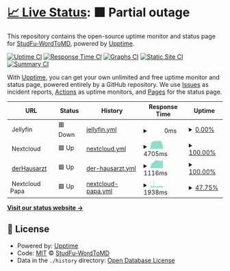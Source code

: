 # [📈 Live Status](https:///status): <!--live status--> **🟧 Partial outage**

This repository contains the open-source uptime monitor and status page for [StudFu-WordToMD](https:///status), powered by [Upptime](https://github.com/upptime/upptime).

[![Uptime CI](https://github.com/koj-co/upptime/workflows/Uptime%20CI/badge.svg)](https://github.com/koj-co/upptime/actions?query=workflow%3A%22Uptime+CI%22)
[![Response Time CI](https://github.com/koj-co/upptime/workflows/Response%20Time%20CI/badge.svg)](https://github.com/koj-co/upptime/actions?query=workflow%3A%22Response+Time+CI%22)
[![Graphs CI](https://github.com/koj-co/upptime/workflows/Graphs%20CI/badge.svg)](https://github.com/koj-co/upptime/actions?query=workflow%3A%22Graphs+CI%22)
[![Static Site CI](https://github.com/koj-co/upptime/workflows/Static%20Site%20CI/badge.svg)](https://github.com/koj-co/upptime/actions?query=workflow%3A%22Static+Site+CI%22)
[![Summary CI](https://github.com/koj-co/upptime/workflows/Summary%20CI/badge.svg)](https://github.com/koj-co/upptime/actions?query=workflow%3A%22Summary+CI%22)

With [Upptime](https://upptime.js.org), you can get your own unlimited and free uptime monitor and status page, powered entirely by a GitHub repository. We use [Issues](https://github.com/StudFu-WordToMD/status/issues) as incident reports, [Actions](https://github.com/StudFu-WordToMD/status/actions) as uptime monitors, and [Pages](https:///status) for the status page.

<!--start: status pages-->
<!-- This summary is generated by Upptime (https://github.com/upptime/upptime) -->
<!-- Do not edit this manually, your changes will be overwritten -->
<!-- prettier-ignore -->
| URL | Status | History | Response Time | Uptime |
| --- | ------ | ------- | ------------- | ------ |
| <img alt="" src="https://favicons.githubusercontent.com/null" height="13"> Jellyfin | 🟥 Down | [jellyfin.yml](https://github.com/StudFu-WordToMD/status/commits/HEAD/history/jellyfin.yml) | <details><summary><img alt="Response time graph" src="./graphs/jellyfin/response-time-week.png" height="20"> 0ms</summary><br><a href="https://StudFu-WordToMD.github.io/status/history/jellyfin"><img alt="Response time 1206" src="https://img.shields.io/endpoint?url=https%3A%2F%2Fraw.githubusercontent.com%2FStudFu-WordToMD%2Fstatus%2FHEAD%2Fapi%2Fjellyfin%2Fresponse-time.json"></a><br><a href="https://StudFu-WordToMD.github.io/status/history/jellyfin"><img alt="24-hour response time 0" src="https://img.shields.io/endpoint?url=https%3A%2F%2Fraw.githubusercontent.com%2FStudFu-WordToMD%2Fstatus%2FHEAD%2Fapi%2Fjellyfin%2Fresponse-time-day.json"></a><br><a href="https://StudFu-WordToMD.github.io/status/history/jellyfin"><img alt="7-day response time 0" src="https://img.shields.io/endpoint?url=https%3A%2F%2Fraw.githubusercontent.com%2FStudFu-WordToMD%2Fstatus%2FHEAD%2Fapi%2Fjellyfin%2Fresponse-time-week.json"></a><br><a href="https://StudFu-WordToMD.github.io/status/history/jellyfin"><img alt="30-day response time 0" src="https://img.shields.io/endpoint?url=https%3A%2F%2Fraw.githubusercontent.com%2FStudFu-WordToMD%2Fstatus%2FHEAD%2Fapi%2Fjellyfin%2Fresponse-time-month.json"></a><br><a href="https://StudFu-WordToMD.github.io/status/history/jellyfin"><img alt="1-year response time 1206" src="https://img.shields.io/endpoint?url=https%3A%2F%2Fraw.githubusercontent.com%2FStudFu-WordToMD%2Fstatus%2FHEAD%2Fapi%2Fjellyfin%2Fresponse-time-year.json"></a></details> | <details><summary><a href="https://StudFu-WordToMD.github.io/status/history/jellyfin">0.00%</a></summary><a href="https://StudFu-WordToMD.github.io/status/history/jellyfin"><img alt="All-time uptime 48.91%" src="https://img.shields.io/endpoint?url=https%3A%2F%2Fraw.githubusercontent.com%2FStudFu-WordToMD%2Fstatus%2FHEAD%2Fapi%2Fjellyfin%2Fuptime.json"></a><br><a href="https://StudFu-WordToMD.github.io/status/history/jellyfin"><img alt="24-hour uptime 0.00%" src="https://img.shields.io/endpoint?url=https%3A%2F%2Fraw.githubusercontent.com%2FStudFu-WordToMD%2Fstatus%2FHEAD%2Fapi%2Fjellyfin%2Fuptime-day.json"></a><br><a href="https://StudFu-WordToMD.github.io/status/history/jellyfin"><img alt="7-day uptime 0.00%" src="https://img.shields.io/endpoint?url=https%3A%2F%2Fraw.githubusercontent.com%2FStudFu-WordToMD%2Fstatus%2FHEAD%2Fapi%2Fjellyfin%2Fuptime-week.json"></a><br><a href="https://StudFu-WordToMD.github.io/status/history/jellyfin"><img alt="30-day uptime 1.38%" src="https://img.shields.io/endpoint?url=https%3A%2F%2Fraw.githubusercontent.com%2FStudFu-WordToMD%2Fstatus%2FHEAD%2Fapi%2Fjellyfin%2Fuptime-month.json"></a><br><a href="https://StudFu-WordToMD.github.io/status/history/jellyfin"><img alt="1-year uptime 48.91%" src="https://img.shields.io/endpoint?url=https%3A%2F%2Fraw.githubusercontent.com%2FStudFu-WordToMD%2Fstatus%2FHEAD%2Fapi%2Fjellyfin%2Fuptime-year.json"></a></details>
| <img alt="" src="https://favicons.githubusercontent.com/null" height="13"> Nextcloud | 🟩 Up | [nextcloud.yml](https://github.com/StudFu-WordToMD/status/commits/HEAD/history/nextcloud.yml) | <details><summary><img alt="Response time graph" src="./graphs/nextcloud/response-time-week.png" height="20"> 4705ms</summary><br><a href="https://StudFu-WordToMD.github.io/status/history/nextcloud"><img alt="Response time 3383" src="https://img.shields.io/endpoint?url=https%3A%2F%2Fraw.githubusercontent.com%2FStudFu-WordToMD%2Fstatus%2FHEAD%2Fapi%2Fnextcloud%2Fresponse-time.json"></a><br><a href="https://StudFu-WordToMD.github.io/status/history/nextcloud"><img alt="24-hour response time 1500" src="https://img.shields.io/endpoint?url=https%3A%2F%2Fraw.githubusercontent.com%2FStudFu-WordToMD%2Fstatus%2FHEAD%2Fapi%2Fnextcloud%2Fresponse-time-day.json"></a><br><a href="https://StudFu-WordToMD.github.io/status/history/nextcloud"><img alt="7-day response time 4705" src="https://img.shields.io/endpoint?url=https%3A%2F%2Fraw.githubusercontent.com%2FStudFu-WordToMD%2Fstatus%2FHEAD%2Fapi%2Fnextcloud%2Fresponse-time-week.json"></a><br><a href="https://StudFu-WordToMD.github.io/status/history/nextcloud"><img alt="30-day response time 4229" src="https://img.shields.io/endpoint?url=https%3A%2F%2Fraw.githubusercontent.com%2FStudFu-WordToMD%2Fstatus%2FHEAD%2Fapi%2Fnextcloud%2Fresponse-time-month.json"></a><br><a href="https://StudFu-WordToMD.github.io/status/history/nextcloud"><img alt="1-year response time 3383" src="https://img.shields.io/endpoint?url=https%3A%2F%2Fraw.githubusercontent.com%2FStudFu-WordToMD%2Fstatus%2FHEAD%2Fapi%2Fnextcloud%2Fresponse-time-year.json"></a></details> | <details><summary><a href="https://StudFu-WordToMD.github.io/status/history/nextcloud">100.00%</a></summary><a href="https://StudFu-WordToMD.github.io/status/history/nextcloud"><img alt="All-time uptime 86.78%" src="https://img.shields.io/endpoint?url=https%3A%2F%2Fraw.githubusercontent.com%2FStudFu-WordToMD%2Fstatus%2FHEAD%2Fapi%2Fnextcloud%2Fuptime.json"></a><br><a href="https://StudFu-WordToMD.github.io/status/history/nextcloud"><img alt="24-hour uptime 100.00%" src="https://img.shields.io/endpoint?url=https%3A%2F%2Fraw.githubusercontent.com%2FStudFu-WordToMD%2Fstatus%2FHEAD%2Fapi%2Fnextcloud%2Fuptime-day.json"></a><br><a href="https://StudFu-WordToMD.github.io/status/history/nextcloud"><img alt="7-day uptime 100.00%" src="https://img.shields.io/endpoint?url=https%3A%2F%2Fraw.githubusercontent.com%2FStudFu-WordToMD%2Fstatus%2FHEAD%2Fapi%2Fnextcloud%2Fuptime-week.json"></a><br><a href="https://StudFu-WordToMD.github.io/status/history/nextcloud"><img alt="30-day uptime 99.87%" src="https://img.shields.io/endpoint?url=https%3A%2F%2Fraw.githubusercontent.com%2FStudFu-WordToMD%2Fstatus%2FHEAD%2Fapi%2Fnextcloud%2Fuptime-month.json"></a><br><a href="https://StudFu-WordToMD.github.io/status/history/nextcloud"><img alt="1-year uptime 86.78%" src="https://img.shields.io/endpoint?url=https%3A%2F%2Fraw.githubusercontent.com%2FStudFu-WordToMD%2Fstatus%2FHEAD%2Fapi%2Fnextcloud%2Fuptime-year.json"></a></details>
| <img alt="" src="https://favicons.githubusercontent.com/www.derhausarzt.de" height="13"> [derHausarzt](https://www.derhausarzt.de) | 🟩 Up | [der-hausarzt.yml](https://github.com/StudFu-WordToMD/status/commits/HEAD/history/der-hausarzt.yml) | <details><summary><img alt="Response time graph" src="./graphs/der-hausarzt/response-time-week.png" height="20"> 1116ms</summary><br><a href="https://StudFu-WordToMD.github.io/status/history/der-hausarzt"><img alt="Response time 978" src="https://img.shields.io/endpoint?url=https%3A%2F%2Fraw.githubusercontent.com%2FStudFu-WordToMD%2Fstatus%2FHEAD%2Fapi%2Fder-hausarzt%2Fresponse-time.json"></a><br><a href="https://StudFu-WordToMD.github.io/status/history/der-hausarzt"><img alt="24-hour response time 1258" src="https://img.shields.io/endpoint?url=https%3A%2F%2Fraw.githubusercontent.com%2FStudFu-WordToMD%2Fstatus%2FHEAD%2Fapi%2Fder-hausarzt%2Fresponse-time-day.json"></a><br><a href="https://StudFu-WordToMD.github.io/status/history/der-hausarzt"><img alt="7-day response time 1116" src="https://img.shields.io/endpoint?url=https%3A%2F%2Fraw.githubusercontent.com%2FStudFu-WordToMD%2Fstatus%2FHEAD%2Fapi%2Fder-hausarzt%2Fresponse-time-week.json"></a><br><a href="https://StudFu-WordToMD.github.io/status/history/der-hausarzt"><img alt="30-day response time 1031" src="https://img.shields.io/endpoint?url=https%3A%2F%2Fraw.githubusercontent.com%2FStudFu-WordToMD%2Fstatus%2FHEAD%2Fapi%2Fder-hausarzt%2Fresponse-time-month.json"></a><br><a href="https://StudFu-WordToMD.github.io/status/history/der-hausarzt"><img alt="1-year response time 978" src="https://img.shields.io/endpoint?url=https%3A%2F%2Fraw.githubusercontent.com%2FStudFu-WordToMD%2Fstatus%2FHEAD%2Fapi%2Fder-hausarzt%2Fresponse-time-year.json"></a></details> | <details><summary><a href="https://StudFu-WordToMD.github.io/status/history/der-hausarzt">100.00%</a></summary><a href="https://StudFu-WordToMD.github.io/status/history/der-hausarzt"><img alt="All-time uptime 99.99%" src="https://img.shields.io/endpoint?url=https%3A%2F%2Fraw.githubusercontent.com%2FStudFu-WordToMD%2Fstatus%2FHEAD%2Fapi%2Fder-hausarzt%2Fuptime.json"></a><br><a href="https://StudFu-WordToMD.github.io/status/history/der-hausarzt"><img alt="24-hour uptime 100.00%" src="https://img.shields.io/endpoint?url=https%3A%2F%2Fraw.githubusercontent.com%2FStudFu-WordToMD%2Fstatus%2FHEAD%2Fapi%2Fder-hausarzt%2Fuptime-day.json"></a><br><a href="https://StudFu-WordToMD.github.io/status/history/der-hausarzt"><img alt="7-day uptime 100.00%" src="https://img.shields.io/endpoint?url=https%3A%2F%2Fraw.githubusercontent.com%2FStudFu-WordToMD%2Fstatus%2FHEAD%2Fapi%2Fder-hausarzt%2Fuptime-week.json"></a><br><a href="https://StudFu-WordToMD.github.io/status/history/der-hausarzt"><img alt="30-day uptime 100.00%" src="https://img.shields.io/endpoint?url=https%3A%2F%2Fraw.githubusercontent.com%2FStudFu-WordToMD%2Fstatus%2FHEAD%2Fapi%2Fder-hausarzt%2Fuptime-month.json"></a><br><a href="https://StudFu-WordToMD.github.io/status/history/der-hausarzt"><img alt="1-year uptime 99.99%" src="https://img.shields.io/endpoint?url=https%3A%2F%2Fraw.githubusercontent.com%2FStudFu-WordToMD%2Fstatus%2FHEAD%2Fapi%2Fder-hausarzt%2Fuptime-year.json"></a></details>
| <img alt="" src="https://favicons.githubusercontent.com/null" height="13"> Nextcloud Papa | 🟩 Up | [nextcloud-papa.yml](https://github.com/StudFu-WordToMD/status/commits/HEAD/history/nextcloud-papa.yml) | <details><summary><img alt="Response time graph" src="./graphs/nextcloud-papa/response-time-week.png" height="20"> 1938ms</summary><br><a href="https://StudFu-WordToMD.github.io/status/history/nextcloud-papa"><img alt="Response time 2122" src="https://img.shields.io/endpoint?url=https%3A%2F%2Fraw.githubusercontent.com%2FStudFu-WordToMD%2Fstatus%2FHEAD%2Fapi%2Fnextcloud-papa%2Fresponse-time.json"></a><br><a href="https://StudFu-WordToMD.github.io/status/history/nextcloud-papa"><img alt="24-hour response time 1832" src="https://img.shields.io/endpoint?url=https%3A%2F%2Fraw.githubusercontent.com%2FStudFu-WordToMD%2Fstatus%2FHEAD%2Fapi%2Fnextcloud-papa%2Fresponse-time-day.json"></a><br><a href="https://StudFu-WordToMD.github.io/status/history/nextcloud-papa"><img alt="7-day response time 1938" src="https://img.shields.io/endpoint?url=https%3A%2F%2Fraw.githubusercontent.com%2FStudFu-WordToMD%2Fstatus%2FHEAD%2Fapi%2Fnextcloud-papa%2Fresponse-time-week.json"></a><br><a href="https://StudFu-WordToMD.github.io/status/history/nextcloud-papa"><img alt="30-day response time 1957" src="https://img.shields.io/endpoint?url=https%3A%2F%2Fraw.githubusercontent.com%2FStudFu-WordToMD%2Fstatus%2FHEAD%2Fapi%2Fnextcloud-papa%2Fresponse-time-month.json"></a><br><a href="https://StudFu-WordToMD.github.io/status/history/nextcloud-papa"><img alt="1-year response time 2122" src="https://img.shields.io/endpoint?url=https%3A%2F%2Fraw.githubusercontent.com%2FStudFu-WordToMD%2Fstatus%2FHEAD%2Fapi%2Fnextcloud-papa%2Fresponse-time-year.json"></a></details> | <details><summary><a href="https://StudFu-WordToMD.github.io/status/history/nextcloud-papa">47.75%</a></summary><a href="https://StudFu-WordToMD.github.io/status/history/nextcloud-papa"><img alt="All-time uptime 98.75%" src="https://img.shields.io/endpoint?url=https%3A%2F%2Fraw.githubusercontent.com%2FStudFu-WordToMD%2Fstatus%2FHEAD%2Fapi%2Fnextcloud-papa%2Fuptime.json"></a><br><a href="https://StudFu-WordToMD.github.io/status/history/nextcloud-papa"><img alt="24-hour uptime 44.23%" src="https://img.shields.io/endpoint?url=https%3A%2F%2Fraw.githubusercontent.com%2FStudFu-WordToMD%2Fstatus%2FHEAD%2Fapi%2Fnextcloud-papa%2Fuptime-day.json"></a><br><a href="https://StudFu-WordToMD.github.io/status/history/nextcloud-papa"><img alt="7-day uptime 47.75%" src="https://img.shields.io/endpoint?url=https%3A%2F%2Fraw.githubusercontent.com%2FStudFu-WordToMD%2Fstatus%2FHEAD%2Fapi%2Fnextcloud-papa%2Fuptime-week.json"></a><br><a href="https://StudFu-WordToMD.github.io/status/history/nextcloud-papa"><img alt="30-day uptime 87.75%" src="https://img.shields.io/endpoint?url=https%3A%2F%2Fraw.githubusercontent.com%2FStudFu-WordToMD%2Fstatus%2FHEAD%2Fapi%2Fnextcloud-papa%2Fuptime-month.json"></a><br><a href="https://StudFu-WordToMD.github.io/status/history/nextcloud-papa"><img alt="1-year uptime 98.75%" src="https://img.shields.io/endpoint?url=https%3A%2F%2Fraw.githubusercontent.com%2FStudFu-WordToMD%2Fstatus%2FHEAD%2Fapi%2Fnextcloud-papa%2Fuptime-year.json"></a></details>

<!--end: status pages-->

[**Visit our status website →**](https:///status)

## 📄 License

- Powered by: [Upptime](https://github.com/upptime/upptime)
- Code: [MIT](./LICENSE) © [StudFu-WordToMD](https:///status)
- Data in the `./history` directory: [Open Database License](https://opendatacommons.org/licenses/odbl/1-0/)
